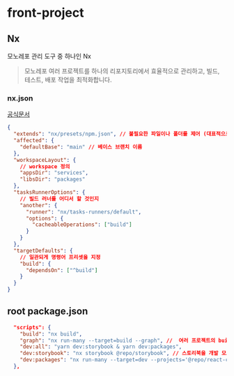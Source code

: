 # front-project

## Nx

모노레포 관리 도구 중 하나인 Nx

> 모노레포
여러 프로젝트를 하나의 리포지토리에서 효율적으로 관리하고, 빌드, 테스트, 배포 작업을 최적화합니다.

### nx.json

[공식문서](https://nx.dev/reference/nx-json)

```json
{
  "extends": "nx/presets/npm.json", // 불필요한 파일이나 폴더를 제어 (대표적으로 node_modules)
  "affected": {
    "defaultBase": "main" // 베이스 브랜치 이름
  },
  "workspaceLayout": {
    // workspace 정의
    "appsDir": "services",
    "libsDir": "packages"
  },
  "tasksRunnerOptions": {
    // 빌드 러너를 어디서 할 것인지
    "another": {
      "runner": "nx/tasks-runners/default",
      "options": {
        "cacheableOperations": ["build"]
      }
    }
  },
  "targetDefaults": {
    // 일관되게 명령어 프리셋을 지정
    "build": {
      "dependsOn": ["^build"]
    }
  }
}
```

## root package.json

```json
  "scripts": {
    "build": "nx build",
    "graph": "nx run-many --target=build --graph", //  여러 프로젝트의 build 타겟을 실행하고 의존성 그래프 보기
    "dev:all": "yarn dev:storybook & yarn dev:packages",
    "dev:storybook": "nx storybook @repo/storybook", // 스토리북을 개발 모드로 실행
    "dev:packages": "nx run-many --target=dev --projects='@repo/react-components-*'" // @repo/react-components- 에 대한 모든 프로젝트를 dev로 빌드
  },
```
